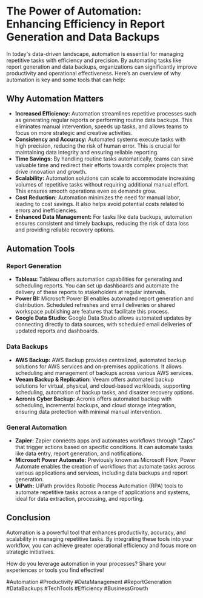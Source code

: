 # The Power of Automation: Enhancing Efficiency in Report Generation and Data Backups

In today's data-driven landscape, automation is essential for managing repetitive tasks with efficiency and precision. By automating tasks like report generation and data backups, organizations can significantly improve productivity and operational effectiveness. Here’s an overview of why automation is key and some tools that can help:

## Why Automation Matters

- **Increased Efficiency:** Automation streamlines repetitive processes such as generating regular reports or performing routine data backups. This eliminates manual intervention, speeds up tasks, and allows teams to focus on more strategic and creative activities.
- **Consistency and Accuracy:** Automated systems execute tasks with high precision, reducing the risk of human error. This is crucial for maintaining data integrity and ensuring reliable reporting.
- **Time Savings:** By handling routine tasks automatically, teams can save valuable time and redirect their efforts towards complex projects that drive innovation and growth.
- **Scalability:** Automation solutions can scale to accommodate increasing volumes of repetitive tasks without requiring additional manual effort. This ensures smooth operations even as demands grow.
- **Cost Reduction:** Automation minimizes the need for manual labor, leading to cost savings. It also helps avoid potential costs related to errors and inefficiencies.
- **Enhanced Data Management:** For tasks like data backups, automation ensures consistent and timely backups, reducing the risk of data loss and providing reliable recovery options.

## Automation Tools

### Report Generation

- **Tableau:** Tableau offers automation capabilities for generating and scheduling reports. You can set up dashboards and automate the delivery of these reports to stakeholders at regular intervals.
- **Power BI:** Microsoft Power BI enables automated report generation and distribution. Scheduled refreshes and email deliveries or shared workspace publishing are features that facilitate this process.
- **Google Data Studio:** Google Data Studio allows automated updates by connecting directly to data sources, with scheduled email deliveries of updated reports and dashboards.

### Data Backups

- **AWS Backup:** AWS Backup provides centralized, automated backup solutions for AWS services and on-premises applications. It allows scheduling and management of backups across various AWS services.
- **Veeam Backup & Replication:** Veeam offers automated backup solutions for virtual, physical, and cloud-based workloads, supporting scheduling, automation of backup tasks, and disaster recovery options.
- **Acronis Cyber Backup:** Acronis offers automated backup with scheduling, incremental backups, and cloud storage integration, ensuring data protection with minimal manual intervention.

### General Automation

- **Zapier:** Zapier connects apps and automates workflows through "Zaps" that trigger actions based on specific conditions. It can automate tasks like data entry, report generation, and notifications.
- **Microsoft Power Automate:** Previously known as Microsoft Flow, Power Automate enables the creation of workflows that automate tasks across various applications and services, including data backups and report generation.
- **UiPath:** UiPath provides Robotic Process Automation (RPA) tools to automate repetitive tasks across a range of applications and systems, ideal for data extraction, processing, and reporting.

## Conclusion

Automation is a powerful tool that enhances productivity, accuracy, and scalability in managing repetitive tasks. By integrating these tools into your workflow, you can achieve greater operational efficiency and focus more on strategic initiatives.

How do you leverage automation in your processes? Share your experiences or tools you find effective!

#Automation #Productivity #DataManagement #ReportGeneration #DataBackups #TechTools #Efficiency #BusinessGrowth
